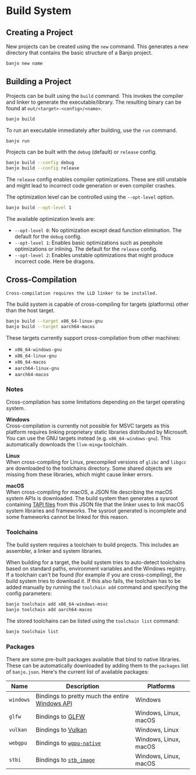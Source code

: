 # Build System

## Creating a Project

New projects can be created using the `new` command. This generates a new directory that contains the basic structure of
a Banjo project.

```sh
banjo new name
```

## Building a Project

Projects can be built using the `build` command. This invokes the compiler and linker to generate the
executable/library. The resulting binary can be found at `out/<target>-<config>/<name>`.

```sh
banjo build
```

To run an executable immediately after building, use the `run` command.

```sh
banjo run
```

Projects can be built with the `debug` (default) or `release` config.

```sh
banjo build --config debug
banjo build --config release
```

The `release` config enables compiler optimizations. These are still unstable and might lead to incorrect code
generation or even compiler crashes.

The optimization level can be controlled using the `--opt-level` option.

```sh
banjo build --opt-level 1
```

The available optimization levels are:
- `--opt-level 0`: No optimization except dead function elimination. The default for the `debug` config.
- `--opt-level 1`: Enables basic optimizations such as peephole optimizations or inlining. The default for the `release`
  config.
- `--opt-level 2`: Enables unstable optimizations that might produce incorrect code. Here be dragons.

## Cross-Compilation

```{note}
Cross-compilation requires the LLD linker to be installed.
```

The build system is capable of cross-compiling for targets (platforms) other than the host target.

```sh
banjo build --target x86_64-linux-gnu
banjo build --target aarch64-macos
```

These targets currently support cross-compilation from other machines:  
  - `x86_64-windows-gnu`
  - `x86_64-linux-gnu`
  - `x86_64-macos`
  - `aarch64-linux-gnu`
  - `aarch64-macos`

### Notes

Cross-compilation has some limitations depending on the target operating system.

**Windows** \
Cross-compilation is currently not possible for MSVC targets as this platform requires linking proprietary static
libraries distributed by Microsoft. You can use the GNU targets instead (e.g. `x86_64-windows-gnu`). This automatically
downloads the `llvm-mingw` toolchain.

**Linux** \
When cross-compiling for Linux, precompiled versions of `glibc` and `libgcc` are downloaded to the toolchains directory.
Some shared objects are missing from these libraries, which might cause linker errors.

**macOS** \
When cross-compiling for macOS, a JSON file describing the macOS system APIs is downloaded. The build system then
generates a sysroot containing [TAPI files](https://github.com/apple-oss-distributions/tapi) from this JSON file that
the linker uses to link macOS system libraries and frameworks. The sysroot generated is incomplete and some frameworks
cannot be linked for this reason.

### Toolchains

The build system requires a toolchain to build projects. This includes an assembler, a linker and system libraries.

When building for a target, the build system tries to auto-detect toolchains based on standard paths, environment
variables and the Windows registry. If a toolchain can't be found (for example if you are cross-compiling), the build
system tries to download it. If this also fails, the toolchain has to be added manually by running the `toolchain add`
command and specifying the config parameters:

```sh
banjo toolchain add x86_64-windows-msvc
banjo toolchain add aarch64-macos
```

The stored toolchains can be listed using the `toolchain list` command:

```sh
banjo toolchain list
```

### Packages

There are some pre-built packages available that bind to native libraries. These can be
automatically downloaded by adding them to the `packages` list of `banjo.json`. Here's the current
list of available packages:

| Name      | Description                                                                                  | Platforms             |
| --------- | -------------------------------------------------------------------------------------------- | --------------------- |
| `windows` | Bindings to pretty much the entire [Windows API](https://github.com/microsoft/win32metadata) | Windows               |
| `glfw`    | Bindings to [GLFW](https://www.glfw.org/)                                                    | Windows, Linux, macOS |
| `vulkan`  | Bindings to [Vulkan](https://en.wikipedia.org/wiki/Vulkan)                                   | Windows, Linux        |
| `webgpu`  | Bindings to [`wgpu-native`](https://github.com/gfx-rs/wgpu-native)                           | Windows, Linux, macOS |
| `stbi`    | Bindings to [`stb_image`](https://github.com/nothings/stb/blob/master/stb_image.h)           | Windows, Linux, macOS |
